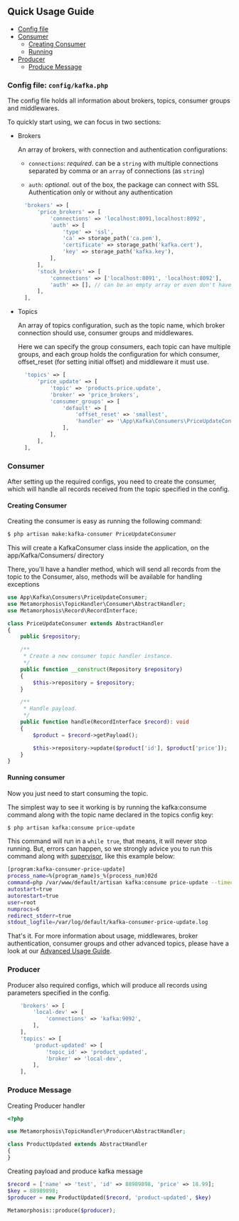 ## Quick Usage Guide

- [Config file](#config)
- [Consumer](#consumer)
   - [Creating Consumer](#creating-consumer)
   - [Running](#running-consumer)
- [Producer](#producer)
  - [Produce Message](#produce-message)

<a name="config"></a>
### Config file: `config/kafka.php`

The config file holds all information about brokers, topics, consumer groups and middlewares.

To quickly start using, we can focus in two sections:
- Brokers

    An array of brokers, with connection and authentication configurations:

    - `connections`: *required*. can be a `string` with multiple connections separated by comma or an `array` of connections (as `string`)

    - `auth`: *optional*. out of the box, the package can connect with SSL Authentication only or without any authentication

    ```php
      'brokers' => [
          'price_brokers' => [
              'connections' => 'localhost:8091,localhost:8092',
              'auth' => [
                  'type' => 'ssl',
                  'ca' => storage_path('ca.pem'),
                  'certificate' => storage_path('kafka.cert'),
                  'key' => storage_path('kafka.key'),
              ],
          ],
          'stock_brokers' => [
              'connections' => ['localhost:8091', 'localhost:8092'],
              'auth' => [], // can be an empty array or even don't have this key in the broker config
          ],
      ],
    ```

- Topics

    An array of topics configuration, such as the topic name, which broker connection should use, consumer groups and middlewares.

    Here we can specify the group consumers, each topic can have multiple groups,
    and each group holds the configuration for which consumer, offset_reset (for setting initial offset) and middleware it must use.

    ```php
      'topics' => [
          'price_update' => [
              'topic' => 'products.price.update',
              'broker' => 'price_brokers',
              'consumer_groups' => [
                  'default' => [
                      'offset_reset' => 'smallest',
                      'handler' => '\App\Kafka\Consumers\PriceUpdateConsumer',
                  ],
              ],
          ],
      ],
    ```

<a name="consumer"></a>
### Consumer

After setting up the required configs, you need to create the consumer, which will handle all records received
from the topic specified in the config.

<a name="creating-consumer"></a>
#### Creating Consumer

Creating the consumer is easy as running the following command:
```bash
$ php artisan make:kafka-consumer PriceUpdateConsumer
```
This will create a KafkaConsumer class inside the application, on the app/Kafka/Consumers/ directory

There, you'll have a handler method, which will send all records from the topic to the Consumer,
also, methods will be available for handling exceptions

```php
use App\Kafka\Consumers\PriceUpdateConsumer;
use Metamorphosis\TopicHandler\Consumer\AbstractHandler;
use Metamorphosis\Record\RecordInterface;

class PriceUpdateConsumer extends AbstractHandler
{
    public $repository;

    /**
     * Create a new consumer topic handler instance.
     */
    public function __construct(Repository $repository)
    {
        $this->repository = $repository;
    }

    /**
     * Handle payload.
     */
    public function handle(RecordInterface $record): void
    {
        $product = $record->getPayload();

        $this->repository->update($product['id'], $product['price']);
    }
}
```

<a name="running-consumer"></a>
#### Running consumer

Now you just need to start consuming the topic.

The simplest way to see it working is by running the kafka:consume command along with the topic name
declared in the topics config key:

```bash
$ php artisan kafka:consume price-update
```

This command will run in a `while true`, that means, it will never stop running.
But, errors can happen, so we strongly advice you to run this command along with [supervisor](http://supervisord.org/running.html),
like this example below:
```bash
[program:kafka-consumer-price-update]
process_name=%(program_name)s_%(process_num)02d
command=php /var/www/default/artisan kafka:consume price-update --timeout=-1
autostart=true
autorestart=true
user=root
numprocs=6
redirect_stderr=true
stdout_logfile=/var/log/default/kafka-consumer-price-update.log
```

That's it. For more information about usage, middlewares, broker authentication, consumer groups and other advanced topics, please have a look at our [Advanced Usage Guide](advanced.md).

<a name="producer"></a>
### Producer

Producer also required configs, which will produce all records using parameters specified in the config.

```php
    'brokers' => [
        'local-dev' => [
            'connections' => 'kafka:9092',
        ],
    ],
    'topics' => [
        'product-updated' => [
            'topic_id' => 'product_updated',
            'broker' => 'local-dev',
        ],
    ],
```
<a name="produce-message"></a>
### Produce Message

Creating Producer handler

```php
<?php

use Metamorphosis\TopicHandler\Producer\AbstractHandler;

class ProductUpdated extends AbstractHandler
{
}
```

Creating payload and produce kafka message
```php
$record = ['name' => 'test', 'id' => 88989898, 'price' => 18.99];
$key = 88989898;
$producer = new ProductUpdated($record, 'product-updated', $key)

Metamorphosis::produce($producer);
```
